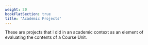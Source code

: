 ```yaml
---
weight: 20
bookFlatSection: true
title: "Academic Projects"
---
```

These are projects that I did in an academic context as an element of evaluating the contents of a Course Unit.